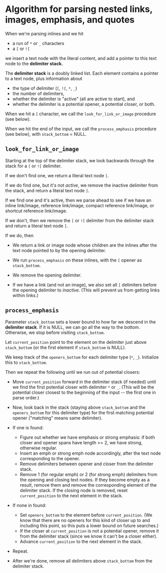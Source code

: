 Algorithm for parsing nested links, images, emphasis, and quotes
================================================================

When we're parsing inlines and we hit

- a run of `*` or `_` characters
- a `[` or `![`

we insert a text node with the literal content, and add a pointer
to this text node to the **delimiter stack.**

The **delimiter stack** is a doubly linked list.  Each
element contains a pointer to a text node, plus information about

- the type of delimiter (`[`, `![`, `*`, `_`)
- the number of delimiters,
- whether the delimiter is "active" (all are active to start), and
- whether the delimiter is a potential opener, a potential closer,
  or both.

When we hit a `]` character, we call the `look_for_link_or_image`
procedure (see below).

When we hit the end of the input, we call the `process_emphasis`
procedure (see below), with `stack_bottom` = NULL.

`look_for_link_or_image`
------------------------

Starting at the top of the delimiter stack, we look backwards
through the stack for a `[` or `![` delimiter.

If we don't find one, we return a literal text node `]`.

If we do find one, but it's not *active*, we remove the inactive
delimiter from the stack, and return a literal text node `]`.

If we find one and it's active, then we parse ahead to see if
we have an inline link/image, reference link/image, compact reference
link/image, or shortcut reference link/image.

If we don't, then we remove the `[` or `![` delimiter from the
delimiter stack and return a literal text node `]`.

If we do, then

- We return a link or image node whose children are the inlines
  after the text node pointed to by the opening delimiter.

- We run `process_emphasis` on these inlines, with the `[` opener
  as `stack_bottom`.

- We remove the opening delimiter.

- If we have a link (and not an image), we also set all
  `[` delimiters before the opening delimiter to *inactive*.  (This
  will prevent us from getting links within links.)


`process_emphasis`
------------------

Parameter `stack_bottom` sets a lower bound to how far we
descend in the **delimiter stack**.  If it is NULL, we can
go all the way to the bottom.  Otherwise, we stop before
visiting `stack_bottom`.

Let `current_position` point to the element on the delimiter
just above `stack_bottom` (or the first element if `stack_bottom`
is NULL).

We keep track of the `openers_bottom` for each delimiter
type (`*`, `_`).  Initialize this to `stack_bottom`.

Then we repeat the following until we run out of potential
closers:

- Move `current_position` forward in the delimiter stack (if needed)
  until we find the first potential closer with delimiter `*` or `_`.
  (This will be the potential closer closest
  to the beginning of the input -- the first one in parse order.)

- Now, look back in the stack (staying above `stack_bottom` and
  the `openers_bottom` for this delimiter type) for the
  first matching potential opener ("matching" means same delimiter).

- If one is found:

  - Figure out whether we have emphasis or strong emphasis:
    if both closer and opener spans have length >= 2, we have
    strong, otherwise regular.
  - Insert an emph or strong emph node accordingly, after
    the text node corresponding to the opener.
  - Remove delimiters between opener and closer from the delimiter
    stack.
  - Remove 1 (for regular emph) or 2 (for strong emph) delimiters
    from the opening and closing text nodes.  If they become empty
    as a result, remove them and remove the corresponding element
    of the delimiter stack.  If the closing node is removed, reset
    `current_position` to the next element in the stack.

- If none in found:

  - Set `openers_bottom` to the element before `current_position`.
    (We know that there are no openers for this kind of closer up to and
    including this point, so this puts a lower bound on future searches.)
  - If the closer at `current_position` is not a potential opener,
    remove it from the delimiter stack (since we know it can't
    be a closer either).
  - Advance `current_position` to the next element in the stack.

- Repeat.

- After we're done, remove all delimiters above `stack_bottom` from the
  delimiter stack.

